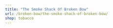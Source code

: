 ```yaml
---
title: "The Smoke Shack Of Broken Bow"
url: /broken-bow/the-smoke-shack-of-broken-bow/
shop: tobacco
---
```

